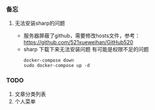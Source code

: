 ### 备忘

1. 无法安装sharp的问题

   - 服务器屏蔽了github，需要修改hosts文件，参考：https://github.com/521xueweihan/GitHub520
   - sharp 下载下来无法安装问题
      有可能是权限不足的问题
      ```
      docker-compose down
      sudo docker-compose up -d
      ```


### TODO

1. 文章分类列表
2. 个人菜单